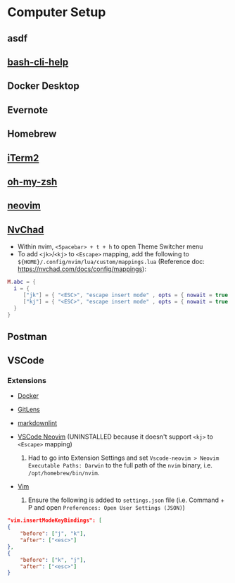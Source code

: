 # Computer Setup

## asdf

## [bash-cli-help](https://github.com/lpremuda/bash-cli-help)

## Docker Desktop

## Evernote

## Homebrew

## [iTerm2](https://iterm2.com/)

## [oh-my-zsh](https://ohmyz.sh/)

## [neovim](https://neovim.io/)

## [NvChad](https://nvchad.com/)

- Within nvim, `<Spacebar> + t + h` to open Theme Switcher menu
- To add `<jk>`/`<kj>` to `<Escape>` mapping, add the following to `${HOME}/.config/nvim/lua/custom/mappings.lua` (Reference doc: https://nvchad.com/docs/config/mappings):

```lua
M.abc = {
  i = {
     ["jk"] = { "<ESC>", "escape insert mode" , opts = { nowait = true }},
     ["kj"] = { "<ESC>", "escape insert mode" , opts = { nowait = true }},
  }
}
```

## Postman

## VSCode

### Extensions

- [Docker](https://marketplace.visualstudio.com/items?itemName=ms-azuretools.vscode-docker)
- [GitLens](https://marketplace.visualstudio.com/items?itemName=eamodio.gitlens)
- [markdownlint](https://marketplace.visualstudio.com/items?itemName=DavidAnson.vscode-markdownlint)
- [VSCode Neovim](https://marketplace.visualstudio.com/items?itemName=asvetliakov.vscode-neovim) (UNINSTALLED because it doesn't support `<kj>` to `<Escape>` mapping)

    1. Had to go into Extension Settings and set `Vscode-neovim > Neovim Executable Paths: Darwin` to the full path of the `nvim` binary, i.e. `/opt/homebrew/bin/nvim`.

- [Vim](https://marketplace.visualstudio.com/items?itemName=vscodevim.vim)

    1. Ensure the following is added to `settings.json` file (i.e. Command + P and open `Preferences: Open User Settings (JSON)`)

```json
"vim.insertModeKeyBindings": [
{
    "before": ["j", "k"],
    "after": ["<esc>"]
},
{
    "before": ["k", "j"],
    "after": ["<esc>"]
}
```

